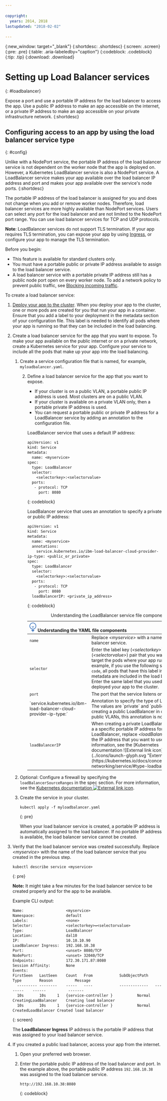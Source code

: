 ```yaml
---

copyright:
  years: 2014, 2018
lastupdated: "2018-02-02"

---
```


{:new_window: target="_blank"}
{:shortdesc: .shortdesc}
{:screen: .screen}
{:pre: .pre}
{:table: .aria-labeledby="caption"}
{:codeblock: .codeblock}
{:tip: .tip}
{:download: .download}


# Setting up Load Balancer services
{: #loadbalancer}

Expose a port and use a portable IP address for the load balancer to access the app. Use a public IP address to make an app accessible on the internet, or a private IP address to make an app accessible on your private infrastructure network.
{:shortdesc}

## Configuring access to an app by using the load balancer service type
{: #config}

Unlike with a NodePort service, the portable IP address of the load balancer service is not dependent on the worker node that the app is deployed on. However, a Kubernetes LoadBalancer service is also a NodePort service. A LoadBalancer service makes your app available over the load balancer IP address and port and makes your app available over the service's node ports.
{:shortdesc}

The portable IP address of the load balancer is assigned for you and does not change when you add or remove worker nodes. Therefore, load balancer services are more highly available than NodePort services. Users can select any port for the load balancer and are not limited to the NodePort port range. You can use load balancer services for TCP and UDP protocols.



**Note**: LoadBalancer services do not support TLS termination. If your app requires TLS termination, you can expose your app by using [Ingress](cs_ingress.html), or configure your app to manage the TLS termination.

Before you begin:

-   This feature is available for standard clusters only.
-   You must have a portable public or private IP address available to assign to the load balancer service.
-   A load balancer service with a portable private IP address still has a public node port open on every worker node. To add a network policy to prevent public traffic, see [Blocking incoming traffic](cs_network_policy.html#block_ingress).

To create a load balancer service:

1.  [Deploy your app to the cluster](cs_app.html#app_cli). When you deploy your app to the cluster, one or more pods are created for you that run your app in a container. Ensure that you add a label to your deployment in the metadata section of your configuration file. This label is needed to identify all pods where your app is running so that they can be included in the load balancing.
2.  Create a load balancer service for the app that you want to expose. To make your app available on the public internet or on a private network, create a Kubernetes service for your app. Configure your service to include all the pods that make up your app into the load balancing.
    1.  Create a service configuration file that is named, for example, `myloadbalancer.yaml`.

    

        2.  Define a load balancer service for the app that you want to expose.
            - If your cluster is on a public VLAN, a portable public IP address is used. Most clusters are on a public VLAN.
            - If your cluster is available on a private VLAN only, then a portable private IP address is used.
            - You can request a portable public or private IP address for a LoadBalancer service by adding an annotation to the configuration file.

            LoadBalancer service that uses a default IP address:

            ```
            apiVersion: v1
            kind: Service
            metadata:
              name: <myservice>
            spec:
              type: LoadBalancer
              selector:
                <selectorkey>:<selectorvalue>
              ports:
               - protocol: TCP
                 port: 8080
            ```
            {: codeblock}

            LoadBalancer service that uses an annotation to specify a private or public IP address:

            ```
            apiVersion: v1
            kind: Service
            metadata:
              name: <myservice>
              annotations:
                service.kubernetes.io/ibm-load-balancer-cloud-provider-ip-type: <public_or_private>
            spec:
              type: LoadBalancer
              selector:
                <selectorkey>:<selectorvalue>
              ports:
               - protocol: TCP
                 port: 8080
              loadBalancerIP: <private_ip_address>
            ```
            {: codeblock}

            <table>
            <caption>Understanding the LoadBalancer service file components</caption>
            <thead>
            <th colspan=2><img src="images/idea.png" alt="Idea icon"/> Understanding the YAML file components</th>
            </thead>
            <tbody>
            <tr>
              <td><code>name</code></td>
              <td>Replace <em>&lt;myservice&gt;</em> with a name for your load balancer service.</td>
            </tr>
            <tr>
              <td><code>selector</code></td>
              <td>Enter the label key (<em>&lt;selectorkey&gt;</em>) and value (<em>&lt;selectorvalue&gt;</em>) pair that you want to use to target the pods where your app runs. For example, if you use the following selector <code>app: code</code>, all pods that have this label in their metadata are included in the load balancing. Enter the same label that you used when you deployed your app to the cluster. </td>
            </tr>
            <tr>
              <td><code>port</code></td>
              <td>The port that the service listens on.</td>
            </tr>
            <tr>
              <td>`service.kubernetes.io/ibm-load-balancer-cloud-provider-ip-type:`
              <td>Annotation to specify the type of LoadBalancer. The values are `private` and `public`. When creating a public LoadBalancer in clusters on public VLANs, this annotation is not required.</td>
            </tr>
            <tr>
              <td><code>loadBalancerIP</code></td>
              <td>When creating a private LoadBalancer or to use a a specific portable IP address for a public LoadBalancer, replace <em>&lt;loadBalancerIP&gt;</em> with the IP address that you want to use. For more information, see the [Kubernetes documentation ![External link icon](../icons/launch-glyph.svg "External link icon")](https://kubernetes.io/docs/concepts/services-networking/service/#type-loadbalancer).</td>
            </tr>
            </tbody></table>

            

    3.  Optional: Configure a firewall by specifying the `loadBalancerSourceRanges` in the spec section. For more information, see the [Kubernetes documentation ![External link icon](../icons/launch-glyph.svg "External link icon")](https://kubernetes.io/docs/tasks/access-application-cluster/configure-cloud-provider-firewall/).

    4.  Create the service in your cluster.

        ```
        kubectl apply -f myloadbalancer.yaml
        ```
        {: pre}

        When your load balancer service is created, a portable IP address is automatically assigned to the load balancer. If no portable IP address is available, the load balancer service cannot be created.

3.  Verify that the load balancer service was created successfully. Replace _&lt;myservice&gt;_ with the name of the load balancer service that you created in the previous step.

    ```
    kubectl describe service <myservice>
    ```
    {: pre}

    **Note:** It might take a few minutes for the load balancer service to be created properly and for the app to be available.

    Example CLI output:

    ```
    Name:                   <myservice>
    Namespace:              default
    Labels:                 <none>
    Selector:               <selectorkey>=<selectorvalue>
    Type:                   LoadBalancer
    Location:               dal10
    IP:                     10.10.10.90
    LoadBalancer Ingress:   192.168.10.38
    Port:                   <unset> 8080/TCP
    NodePort:               <unset> 32040/TCP
    Endpoints:              172.30.171.87:8080
    Session Affinity:       None
    Events:
    FirstSeen	LastSeen	Count	From			SubObjectPath	Type		Reason			Message
      ---------	--------	-----	----			-------------	--------	------			-------
      10s		10s		1	{service-controller }			Normal		CreatingLoadBalancer	Creating load balancer
      10s		10s		1	{service-controller }			Normal		CreatedLoadBalancer	Created load balancer
    ```
    {: screen}

    The **LoadBalancer Ingress** IP address is the portable IP address that was assigned to your load balancer service.

4.  If you created a public load balancer, access your app from the internet.
    1.  Open your preferred web browser.
    2.  Enter the portable public IP address of the load balancer and port. In the example above, the portable public IP address `192.168.10.38` was assigned to the load balancer service.

        ```
        http://192.168.10.38:8080
        ```
        {: codeblock}


